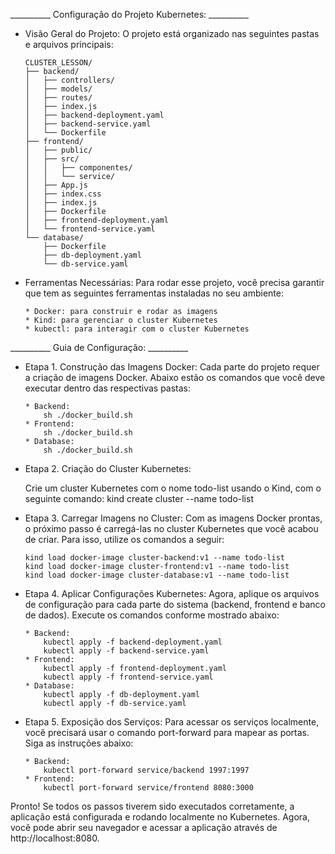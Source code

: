 __________ Configuração do Projeto Kubernetes: __________

-   Visão Geral do Projeto:
    O projeto está organizado nas seguintes pastas e arquivos principais:

    ```plaintext
    CLUSTER_LESSON/
    ├── backend/
    │   ├── controllers/
    │   ├── models/
    │   ├── routes/
    │   ├── index.js
    │   ├── backend-deployment.yaml
    │   ├── backend-service.yaml
    │   └── Dockerfile
    ├── frontend/
    │   ├── public/
    │   ├── src/ 
    │   │   ├── componentes/
    │   │   └── service/
    │   ├── App.js
    │   ├── index.css
    │   ├── index.js
    │   ├── Dockerfile
    │   ├── frontend-deployment.yaml
    │   └── frontend-service.yaml
    └── database/
        ├── Dockerfile
        ├── db-deployment.yaml
        └── db-service.yaml
    ```

-   Ferramentas Necessárias:
    Para rodar esse projeto, você precisa garantir que tem as seguintes ferramentas instaladas no seu ambiente:

        * Docker: para construir e rodar as imagens
        * Kind: para gerenciar o cluster Kubernetes
        * kubectl: para interagir com o cluster Kubernetes

__________ Guia de Configuração: __________

-   Etapa 1. Construção das Imagens Docker:
    Cada parte do projeto requer a criação de imagens Docker. Abaixo estão os comandos que você deve executar dentro das respectivas pastas:

        * Backend: 
            sh ./docker_build.sh
        * Frontend:
            sh ./docker_build.sh
        * Database:
            sh ./docker_build.sh

-   Etapa 2. Criação do Cluster Kubernetes:

    Crie um cluster Kubernetes com o nome todo-list usando o Kind, com o seguinte comando:
        kind create cluster --name todo-list

-   Etapa 3. Carregar Imagens no Cluster:
    Com as imagens Docker prontas, o próximo passo é carregá-las no cluster Kubernetes que você acabou de criar. Para isso, utilize os comandos a seguir:

        kind load docker-image cluster-backend:v1 --name todo-list
        kind load docker-image cluster-frontend:v1 --name todo-list
        kind load docker-image cluster-database:v1 --name todo-list


-   Etapa 4. Aplicar Configurações Kubernetes:
    Agora, aplique os arquivos de configuração para cada parte do sistema (backend, frontend e banco de dados). Execute os comandos conforme mostrado abaixo:

        * Backend: 
            kubectl apply -f backend-deployment.yaml
            kubectl apply -f backend-service.yaml
        * Frontend:
            kubectl apply -f frontend-deployment.yaml
            kubectl apply -f frontend-service.yaml
        * Database:
            kubectl apply -f db-deployment.yaml
            kubectl apply -f db-service.yaml

-   Etapa 5. Exposição dos Serviços:
    Para acessar os serviços localmente, você precisará usar o comando port-forward para mapear as portas. Siga as instruções abaixo:

        * Backend:
            kubectl port-forward service/backend 1997:1997
        * Frontend:
            kubectl port-forward service/frontend 8080:3000

Pronto! Se todos os passos tiverem sido executados corretamente, a aplicação está configurada e rodando localmente no Kubernetes.
Agora, você pode abrir seu navegador e acessar a aplicação através de http://localhost:8080.